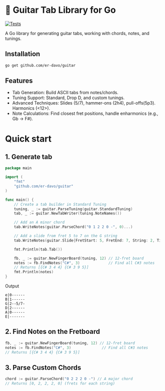 # 🎸 Guitar Tab Library for Go
[![Tests](https://github.com/er-davo/guitar/actions/workflows/go.yaml/badge.svg)](https://github.com/er-davo/guitar/actions/workflows/go.yaml)

A Go library for generating guitar tabs, working with chords, notes, and tunings.

## Installation
```bash
go get github.com/er-davo/guitar
```
## Features
- Tab Generation: Build ASCII tabs from notes/chords.
- Tuning Support: Standard, Drop D, and custom tunings.
- Advanced Techniques: Slides (5/7), hammer-ons (2h4), pull-offs(5p3). Harmonics (<12>).
- Note Calculations: Find closest fret positions, handle enharmonics (e.g., Gb → F#).

# Quick start
## 1. Generate tab
```go
package main

import (
	"fmt"
	"github.com/er-davo/guitar"
)

func main() {
	// Create a tab builder in Standard Tuning
	tuning, _ := guitar.ParseTuning(guitar.StandardTuning)
	tab, _ := guitar.NewTabWriter(tuning.NoteNames())

	// Add an A minor chord
	tab.WriteNotes(guitar.ParseChord("0 1 2 2 0 -", 0)...)

	// Add a slide from fret 5 to 7 on the G string
	tab.WriteNotes(guitar.Slide{FretStart: 5, FretEnd: 7, String: 2, Time: 0.5})

	fmt.Println(tab.Tab())

	fb, _ := guitar.NewFingerBoard(tuning, 12) // 12-fret board
	notes := fb.FindNotes("C#", 3)             // Find all C#3 notes
	// Returns [{C# 3 4 4} {C# 3 9 5}]
	fmt.Println(notes)
}
```
Output
```
e|0------
B|1------
G|2--5/7-
D|2------
A|0------
E|-------
```
## 2. Find Notes on the Fretboard
```go
fb, _ := guitar.NewFingerBoard(tuning, 12) // 12-fret board
notes := fb.FindNotes("C#", 3)              // Find all C#3 notes
// Returns [{C# 3 4 4} {C# 3 9 5}]
```
## 3. Parse Custom Chords
```go
chord := guitar.ParseChord("0 2 2 2 0 -") // A major chord
// Returns [0, 2, 2, 2, 0] (frets for each string)
```